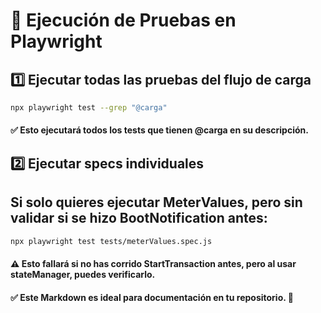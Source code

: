 # 📌 Ejecución de Pruebas en Playwright

## 1️⃣ Ejecutar todas las pruebas del flujo de carga

```bash
npx playwright test --grep "@carga"
```

#### ✅ Esto ejecutará todos los tests que tienen @carga en su descripción.


## 2️⃣ Ejecutar specs individuales
## Si solo quieres ejecutar MeterValues, pero sin validar si se hizo BootNotification antes:
```bash
npx playwright test tests/meterValues.spec.js
```
#### ⚠️ Esto fallará si no has corrido StartTransaction antes, pero al usar stateManager, puedes verificarlo.


#### ✅ **Este Markdown es ideal para documentación en tu repositorio.** 🚀